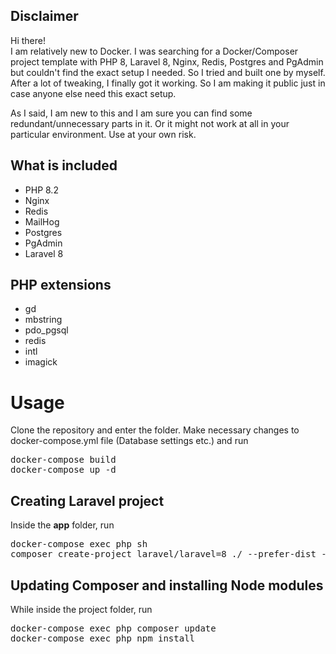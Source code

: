 ## Disclaimer
Hi there!\
I am relatively new to Docker. I was searching for a Docker/Composer project template with PHP 8, Laravel 8, Nginx, Redis, Postgres and PgAdmin but couldn't find the exact setup I needed. So I tried and built one by myself. After a lot of tweaking, I finally got it working. So I am making it public just in case anyone else need this exact setup.

As I said, I am new to this and I am sure you can find some redundant/unnecessary parts in it. Or it might not work at all in your particular environment. Use at your own risk.

## What is included
- PHP 8.2
- Nginx
- Redis
- MailHog
- Postgres
- PgAdmin
- Laravel 8

## PHP extensions
- gd 
- mbstring 
- pdo_pgsql 
- redis
- intl 
- imagick 

# Usage
Clone the repository and enter the folder. Make necessary changes to docker-compose.yml file (Database settings etc.) and run
<pre>
docker-compose build
docker-compose up -d
</pre>

## Creating Laravel project
Inside the **app** folder, run
<pre>
docker-compose exec php sh
composer create-project laravel/laravel=8 ./ --prefer-dist --ignore-platform-reqs
</pre>

## Updating Composer and installing Node modules
While inside the project folder, run
<pre>
docker-compose exec php composer update
docker-compose exec php npm install
</pre>
